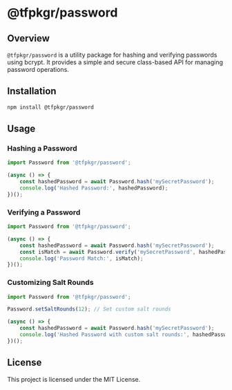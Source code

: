 # @tfpkgr/password

## Overview

`@tfpkgr/password` is a utility package for hashing and verifying passwords using bcrypt. It provides a simple and secure class-based API for managing password operations.

## Installation

```bash
npm install @tfpkgr/password
```

## Usage

### Hashing a Password

```typescript
import Password from '@tfpkgr/password';

(async () => {
	const hashedPassword = await Password.hash('mySecretPassword');
	console.log('Hashed Password:', hashedPassword);
})();
```

### Verifying a Password

```typescript
import Password from '@tfpkgr/password';

(async () => {
	const hashedPassword = await Password.hash('mySecretPassword');
	const isMatch = await Password.verify('mySecretPassword', hashedPassword);
	console.log('Password Match:', isMatch);
})();
```

### Customizing Salt Rounds

```typescript
import Password from '@tfpkgr/password';

Password.setSaltRounds(12); // Set custom salt rounds

(async () => {
	const hashedPassword = await Password.hash('mySecretPassword');
	console.log('Hashed Password with custom salt rounds:', hashedPassword);
})();
```

## License

This project is licensed under the MIT License.
